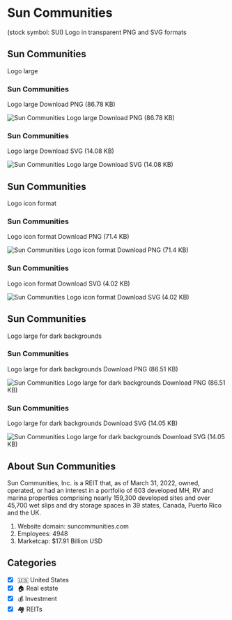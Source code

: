 # Sun Communities
 (stock symbol: SUI) Logo in transparent PNG and SVG formats

## Sun Communities
 Logo large

### Sun Communities
 Logo large Download PNG (86.78 KB)

![Sun Communities
 Logo large Download PNG (86.78 KB)](/img/orig/SUI_BIG-9f75bdf9.png)

### Sun Communities
 Logo large Download SVG (14.08 KB)

![Sun Communities
 Logo large Download SVG (14.08 KB)](/img/orig/SUI_BIG-b7953163.svg)

## Sun Communities
 Logo icon format

### Sun Communities
 Logo icon format Download PNG (71.4 KB)

![Sun Communities
 Logo icon format Download PNG (71.4 KB)](/img/orig/SUI-da8630b1.png)

### Sun Communities
 Logo icon format Download SVG (4.02 KB)

![Sun Communities
 Logo icon format Download SVG (4.02 KB)](/img/orig/SUI-7b469c19.svg)

## Sun Communities
 Logo large for dark backgrounds

### Sun Communities
 Logo large for dark backgrounds Download PNG (86.51 KB)

![Sun Communities
 Logo large for dark backgrounds Download PNG (86.51 KB)](/img/orig/SUI_BIG.D-1d924a20.png)

### Sun Communities
 Logo large for dark backgrounds Download SVG (14.05 KB)

![Sun Communities
 Logo large for dark backgrounds Download SVG (14.05 KB)](/img/orig/SUI_BIG.D-e5f9b45a.svg)

## About Sun Communities


Sun Communities, Inc. is a REIT that, as of March 31, 2022, owned, operated, or had an interest in a portfolio of 603 developed MH, RV and marina properties comprising nearly 159,300 developed sites and over 45,700 wet slips and dry storage spaces in 39 states, Canada, Puerto Rico and the UK.

1. Website domain: suncommunities.com
2. Employees: 4948
3. Marketcap: $17.91 Billion USD


## Categories
- [x] 🇺🇸 United States
- [x] 🏠 Real estate
- [x] 💰 Investment
- [x] 🏘️ REITs
